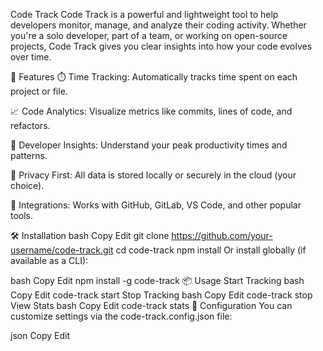 Code Track
Code Track is a powerful and lightweight tool to help developers monitor, manage, and analyze their coding activity. Whether you're a solo developer, part of a team, or working on open-source projects, Code Track gives you clear insights into how your code evolves over time.

🚀 Features
⏱️ Time Tracking: Automatically tracks time spent on each project or file.

📈 Code Analytics: Visualize metrics like commits, lines of code, and refactors.

🧠 Developer Insights: Understand your peak productivity times and patterns.

🔐 Privacy First: All data is stored locally or securely in the cloud (your choice).

🔌 Integrations: Works with GitHub, GitLab, VS Code, and other popular tools.

🛠️ Installation
bash
Copy
Edit
git clone https://github.com/your-username/code-track.git
cd code-track
npm install
Or install globally (if available as a CLI):

bash
Copy
Edit
npm install -g code-track
📦 Usage
Start Tracking
bash
Copy
Edit
code-track start
Stop Tracking
bash
Copy
Edit
code-track stop
View Stats
bash
Copy
Edit
code-track stats
🔧 Configuration
You can customize settings via the code-track.config.json file:

json
Copy
Edit
